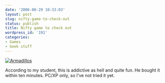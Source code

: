 ```yaml
---
date: '2006-08-29 10:33:03'
layout: post
slug: nifty-game-to-check-out
status: publish
title: Nifty game to check out
wordpress_id: '191'
categories:
- Games
- Geek stuff
---
```



[![Armadillos](http://www.armadillorun.com/armadillo.jpg)](http://www.armadillorun.com/)

According to my student, this is addictive as hell and quite fun. He bought it within ten minutes. PC/XP only, so I've not tried it yet.

